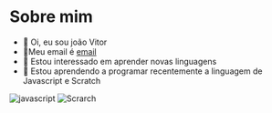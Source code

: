 # Sobre mim

- 👋 Oi, eu sou joão Vitor
- 📩Meu email é [email](joao.lira.lisboa@escola.pr.gov.br)
- 👀 Estou interessado em aprender novas linguagens
- 🌱 Estou aprendendo a programar recentemente a linguagem de Javascript e Scratch

![javascript](https://img.shields.io/badge/JavaScript-323330?style=for-the-badge&logo=javascript&logoColor=F7DF1E)
![Scrarch](https://img.shields.io/badge/Scratch-4D97FF?style=for-the-badge&logo=Scratch&logoColor=white)
